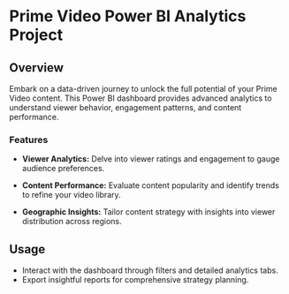 # Prime Video Power BI Analytics Project

## Overview
Embark on a data-driven journey to unlock the full potential of your Prime Video content. This Power BI dashboard provides advanced analytics to understand viewer behavior, engagement patterns, and content performance.

### Features

- **Viewer Analytics:** Delve into viewer ratings and engagement to gauge audience preferences.
  
- **Content Performance:** Evaluate content popularity and identify trends to refine your video library.

- **Geographic Insights:** Tailor content strategy with insights into viewer distribution across regions.

## Usage

- Interact with the dashboard through filters and detailed analytics tabs.
- Export insightful reports for comprehensive strategy planning.
